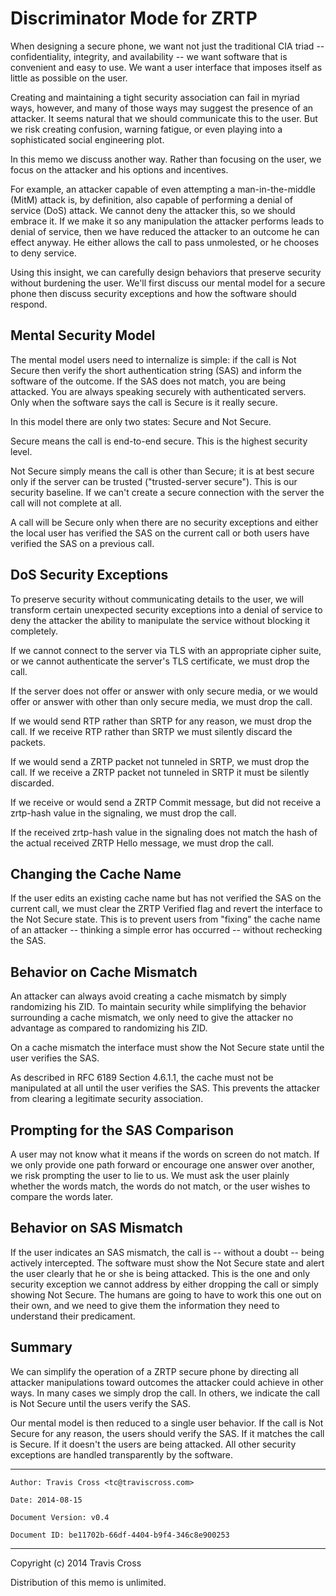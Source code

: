 Discriminator Mode for ZRTP
===========================

When designing a secure phone, we want not just the traditional CIA
triad -- confidentiality, integrity, and availability -- we want
software that is convenient and easy to use.  We want a user interface
that imposes itself as little as possible on the user.

Creating and maintaining a tight security association can fail in
myriad ways, however, and many of those ways may suggest the presence
of an attacker.  It seems natural that we should communicate this to
the user.  But we risk creating confusion, warning fatigue, or even
playing into a sophisticated social engineering plot.

In this memo we discuss another way.  Rather than focusing on the
user, we focus on the attacker and his options and incentives.

For example, an attacker capable of even attempting a
man-in-the-middle (MitM) attack is, by definition, also capable of
performing a denial of service (DoS) attack.  We cannot deny the
attacker this, so we should embrace it.  If we make it so any
manipulation the attacker performs leads to denial of service, then we
have reduced the attacker to an outcome he can effect anyway.  He
either allows the call to pass unmolested, or he chooses to deny
service.

Using this insight, we can carefully design behaviors that preserve
security without burdening the user.  We'll first discuss our mental
model for a secure phone then discuss security exceptions and how the
software should respond.

Mental Security Model
---------------------

The mental model users need to internalize is simple: if the call is
Not Secure then verify the short authentication string (SAS) and
inform the software of the outcome.  If the SAS does not match, you
are being attacked.  You are always speaking securely with
authenticated servers.  Only when the software says the call is Secure
is it really secure.

In this model there are only two states: Secure and Not Secure.

Secure means the call is end-to-end secure.  This is the highest
security level.

Not Secure simply means the call is other than Secure; it is at best
secure only if the server can be trusted ("trusted-server secure").
This is our security baseline.  If we can't create a secure connection
with the server the call will not complete at all.

A call will be Secure only when there are no security exceptions and
either the local user has verified the SAS on the current call or both
users have verified the SAS on a previous call.

DoS Security Exceptions
-----------------------

To preserve security without communicating details to the user, we
will transform certain unexpected security exceptions into a denial of
service to deny the attacker the ability to manipulate the service
without blocking it completely.

If we cannot connect to the server via TLS with an appropriate cipher
suite, or we cannot authenticate the server's TLS certificate, we must
drop the call.

If the server does not offer or answer with only secure media, or we
would offer or answer with other than only secure media, we must drop
the call.

If we would send RTP rather than SRTP for any reason, we must drop the
call.  If we receive RTP rather than SRTP we must silently discard the
packets.

If we would send a ZRTP packet not tunneled in SRTP, we must drop the
call.  If we receive a ZRTP packet not tunneled in SRTP it must be
silently discarded.

If we receive or would send a ZRTP Commit message, but did not receive
a zrtp-hash value in the signaling, we must drop the call.

If the received zrtp-hash value in the signaling does not match the
hash of the actual received ZRTP Hello message, we must drop the call.

Changing the Cache Name
-----------------------

If the user edits an existing cache name but has not verified the SAS
on the current call, we must clear the ZRTP Verified flag and revert
the interface to the Not Secure state.  This is to prevent users from
"fixing" the cache name of an attacker -- thinking a simple error has
occurred -- without rechecking the SAS.

Behavior on Cache Mismatch
--------------------------

An attacker can always avoid creating a cache mismatch by simply
randomizing his ZID.  To maintain security while simplifying the
behavior surrounding a cache mismatch, we only need to give the
attacker no advantage as compared to randomizing his ZID.

On a cache mismatch the interface must show the Not Secure state until
the user verifies the SAS.

As described in RFC 6189 Section 4.6.1.1, the cache must not be
manipulated at all until the user verifies the SAS.  This prevents the
attacker from clearing a legitimate security association.

Prompting for the SAS Comparison
--------------------------------

A user may not know what it means if the words on screen do not match.
If we only provide one path forward or encourage one answer over
another, we risk prompting the user to lie to us.  We must ask the
user plainly whether the words match, the words do not match, or the
user wishes to compare the words later.

Behavior on SAS Mismatch
------------------------

If the user indicates an SAS mismatch, the call is -- without a doubt
-- being actively intercepted.  The software must show the Not Secure
state and alert the user clearly that he or she is being attacked.
This is the one and only security exception we cannot address by
either dropping the call or simply showing Not Secure.  The humans are
going to have to work this one out on their own, and we need to give
them the information they need to understand their predicament.

Summary
-------

We can simplify the operation of a ZRTP secure phone by directing all
attacker manipulations toward outcomes the attacker could achieve in
other ways.  In many cases we simply drop the call.  In others, we
indicate the call is Not Secure until the users verify the SAS.

Our mental model is then reduced to a single user behavior.  If the
call is Not Secure for any reason, the users should verify the SAS.
If it matches the call is Secure.  If it doesn't the users are being
attacked.  All other security exceptions are handled transparently by
the software.

---

`Author: Travis Cross <tc@traviscross.com>`

`Date: 2014-08-15`

`Document Version: v0.4`

`Document ID: be11702b-66df-4404-b9f4-346c8e900253`

---

Copyright (c) 2014 Travis Cross

Distribution of this memo is unlimited.
